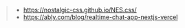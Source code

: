 > - https://nostalgic-css.github.io/NES.css/
> - https://ably.com/blog/realtime-chat-app-nextjs-vercel